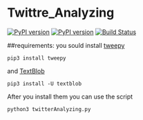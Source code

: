 # Twittre_Analyzing
[![PyPI version](https://badge.fury.io/py/tweepy.svg)](https://badge.fury.io/py/tweepy)
[![PyPI version](https://badge.fury.io/py/textblob.svg)](https://badge.fury.io/py/textblob)
[![Build Status](https://travis-ci.org/essank/Twittre_Analyzing.svg?branch=master)](https://travis-ci.org/essank/Twittre_Analyzing)

##requirements:
you sould install [tweepy](http://www.tweepy.org/) 
```
pip3 install tweepy
```
and [TextBlob](https://textblob.readthedocs.io/en/dev/)
```
pip3 install -U textblob
```

After you install them you can use the script
```
python3 twitterAnalyzing.py
```

